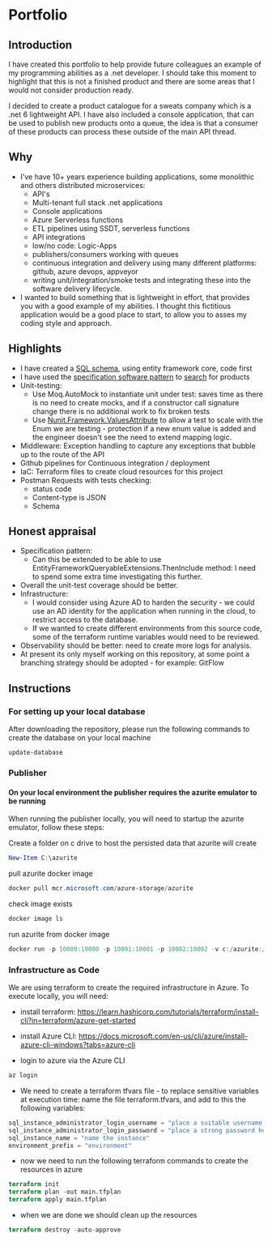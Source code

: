 # Portfolio

## Introduction

I have created this portfolio to help provide future colleagues an example of my programming abilities 
as a .net developer. I should take this moment to highlight that this is not a finished product and there 
are some areas that I would not consider production ready.

I decided to create a product catalogue for a sweats company which is a .net 6 lightweight API. I have also 
included a console application, that can be used to publish new products onto a queue, the idea is that a 
consumer of these products can process these outside of the main API thread.

## Why

* I've have 10+ years experience building applications, some monolithic and others distributed microservices:
  * API's
  * Multi-tenant full stack .net applications
  * Console applications
  * Azure Serverless functions
  * ETL pipelines using SSDT, serverless functions
  * API integrations
  * low/no code: Logic-Apps
  * publishers/consumers working with queues
  * continuous integration and delivery using many different platforms: github, azure devops, appveyor
  * writing unit/integration/smoke tests and integrating these into the software delivery lifecycle.
* I wanted to build something that is lightweight in effort, that provides you with a good example of my abilities. 
I thought this fictitious application would be a good place to start, to allow you to asses my coding style and approach.

## Highlights

* I have created a [SQL schema](/Database/Models/), using entity framework core, code first
* I have used the [specification software pattern](/Database/SpecificationPattern/) to [search](/Database/Search/DatabaseSearchOrchestrator.cs) for products
* Unit-testing:
  * Use Moq.AutoMock to instantiate unit under test: saves time as there is no need to create mocks, and if a constructor call signature change there is no additional work to fix broken tests
  * Use  [Nunit.Framework.ValuesAttribute](/Database.Tests/Enums/MapEnumToEnum/MapProductToProductType/EnsureAllProductsAreMapped.Tests.cs#L11) to allow a test to scale with the Enum we are testing - protection if a new enum value is added and the engineer doesn't see the need to extend mapping logic.
* Middleware: Exception handling to capture any exceptions that bubble up to the route of the API
* Github pipelines for Continuous integration / deployment
* IaC: Terraform files to create cloud resources for this project
* Postman Requests with tests checking:
  * status code
  * Content-type is JSON
  * Schema

## Honest appraisal

* Specification pattern:
  * Can this be extended to be able to use EntityFrameworkQueryableExtensions.ThenInclude method: I need to spend some extra time investigating this further.
* Overall the unit-test coverage should be better.
* Infrastructure:
  * I would consider using Azure AD to harden the security - we could use an AD identity for the application when running in the cloud, to restrict access to the database.
  * If we wanted to create different environments from this source code, some of the terraform runtime variables would need to be reviewed.
* Observability should be better: need to create more logs for analysis.
* At present its only myself working on this repository, at some point a branching strategy should be adopted - for example: GitFlow

## Instructions

### For setting up your local database

After downloading the repository, please run the following commands to create
the database on your local machine

```visual studio
update-database
```

### Publisher 

#### On your local environment the publisher requires the azurite emulator to be running

When running the publisher locally, you will need to startup the azurite emulator,
follow these steps:

Create a folder on c drive to host the persisted data that azurite will create

```powershell
New-Item C:\azurite
```

pull azurite docker image

```powershell
docker pull mcr.microsoft.com/azure-storage/azurite
```

check image exists

```powershell
docker image ls
```

run azurite from docker image

```powershell
docker run -p 10000:10000 -p 10001:10001 -p 10002:10002 -v c:/azurite:/data mcr.microsoft.com/azure-storage/azurite
```

### Infrastructure as Code

We are using terraform to create the required infrastructure in Azure. To execute locally, you will need:

* install terraform: <https://learn.hashicorp.com/tutorials/terraform/install-cli?in=terraform/azure-get-started>

* install Azure CLI: <https://docs.microsoft.com/en-us/cli/azure/install-azure-cli-windows?tabs=azure-cli>

* login to azure via the Azure CLI

```powershell
az login
```

* We need to create a terraform tfvars file - to replace sensitive variables at execution time: name the file terraform.tfvars, and add to this the following variables:

```terraform
sql_instance_administrator_login_username = "place a suitable username here"
sql_instance_administrator_login_password = "place a strong password here"
sql_instance_name = "name the instance"
environment_prefix = "environment"
```

* now we need to run the following terraform commands to create the resources in azure

```terraform
terraform init
terraform plan -out main.tfplan
terraform apply main.tfplan
```

* when we are done we should clean up the resources

```terraform
terraform destroy -auto-approve
```
